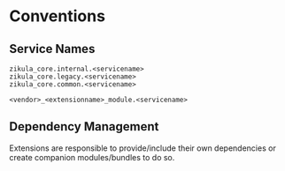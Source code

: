 Conventions
===========

Service Names
-------------
```
zikula_core.internal.<servicename>
zikula_core.legacy.<servicename>
zikula_core.common.<servicename>

<vendor>_<extensionname>_module.<servicename>
```

Dependency Management
---------------------

Extensions are responsible to provide/include their own dependencies or create companion modules/bundles to do so.
